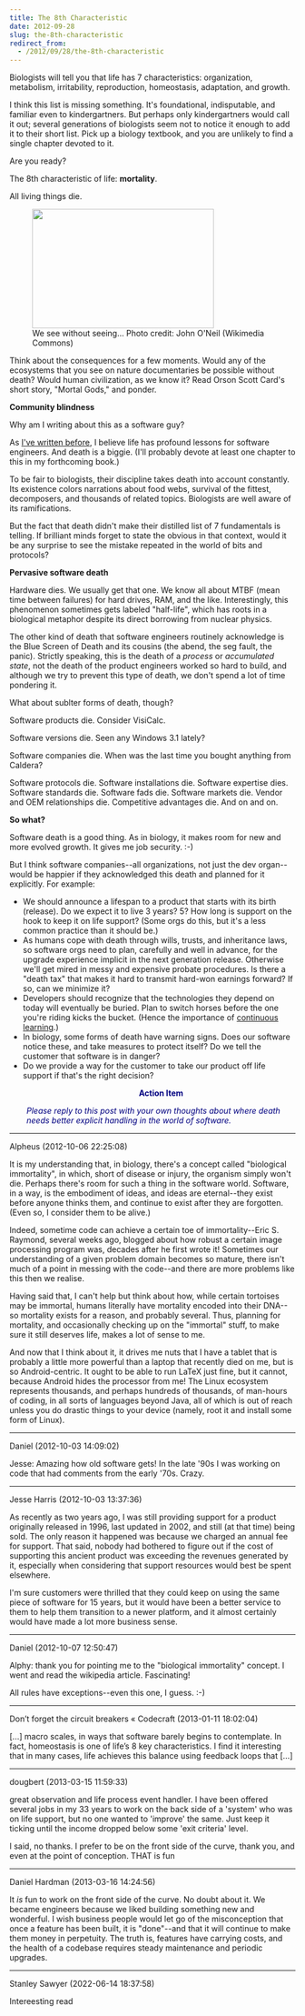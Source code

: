 ```yaml
---
title: The 8th Characteristic
date: 2012-09-28
slug: the-8th-characteristic
redirect_from:
  - /2012/09/28/the-8th-characteristic
---
```


Biologists will tell you that life has 7 characteristics: organization, metabolism, irritability, reproduction, homeostasis, adaptation, and growth.

I think this list is missing something. It's foundational, indisputable, and familiar even to kindergartners. But perhaps only kindergartners would call it out; several generations of biologists seem not to notice it enough to add it to their short list. Pick up a biology textbook, and you are unlikely to find a single chapter devoted to it.

Are you ready?

The 8th characteristic of life: <strong>mortality</strong>.

All living things die.

<figure><img title="a dead deer..." alt="" src="http://upload.wikimedia.org/wikipedia/commons/thumb/b/b6/Roadkill_on_Route_170_Okatie_Hwy_by_the_Chechessee_River%2C_SC%2C_USA%2C_jjron_09.04.2012.jpg/320px-Roadkill_on_Route_170_Okatie_Hwy_by_the_Chechessee_River%2C_SC%2C_USA%2C_jjron_09.04.2012.jpg" width="320" height="210" /><figcaption>We see without seeing... Photo credit: John O'Neil (Wikimedia Commons)</figcaption></figure>

Think about the consequences for a few moments. Would any of the ecosystems that you see on nature documentaries be possible without death? Would human civilization, as we know it? Read Orson Scott Card's short story, "Mortal Gods," and ponder.

<strong>Community blindness</strong>

Why am I writing about this as a software guy?

<!--more-->As <a title="How Software Is Like Biology" href="how-software-is-like-biology.md">I've written before</a>, I believe life has profound lessons for software engineers. And death is a biggie. (I'll probably devote at least one chapter to this in my forthcoming book.)

To be fair to biologists, their discipline takes death into account constantly. Its existence colors narrations about food webs, survival of the fittest, decomposers, and thousands of related topics. Biologists are well aware of its ramifications.

But the fact that death didn't make their distilled list of 7 fundamentals is telling. If brilliant minds forget to state the obvious in that context, would it be any surprise to see the mistake repeated in the world of bits and protocols?

<strong>Pervasive software death</strong>

Hardware dies. We usually get that one. We know all about MTBF (mean time between failures) for hard drives, RAM, and the like. Interestingly, this phenomenon sometimes gets labeled "half-life", which has roots in a biological metaphor despite its direct borrowing from nuclear physics.

The other kind of death that software engineers routinely acknowledge is the Blue Screen of Death and its cousins (the abend, the seg fault, the panic). Strictly speaking, this is the death of a <em>process</em> or <em>accumulated state</em>, not the death of the product engineers worked so hard to build, and although we try to prevent this type of death, we don't spend a lot of time pondering it.

What about sublter forms of death, though?

Software products die. Consider VisiCalc.

Software versions die. Seen any Windows 3.1 lately?

Software companies die. When was the last time you bought anything from Caldera?

Software protocols die. Software installations die. Software expertise dies. Software standards die. Software fads die. Software markets die. Vendor and OEM relationships die. Competitive advantages die. And on and on.

<strong>So what?</strong>

Software death is a good thing. As in biology, it makes room for new and more evolved growth. It gives me job security. :-)

But I think software companies--all organizations, not just the dev organ--would be happier if they acknowledged this death and planned for it explicitly. For example:
<ul>
	<li>We should announce a lifespan to a product that starts with its birth (release). Do we expect it to live 3 years? 5? How long is support on the hook to keep it on life support? (Some orgs do this, but it's a less common practice than it should be.)</li>
	<li>As humans cope with death through wills, trusts, and inheritance laws, so software orgs need to plan, carefully and well in advance, for the upgrade experience implicit in the next generation release. Otherwise we'll get mired in messy and expensive probate procedures. Is there a "death tax" that makes it hard to transmit hard-won earnings forward? If so, can we minimize it?</li>
	<li>Developers should recognize that the technologies they depend on today will eventually be buried. Plan to switch horses before the one you're riding kicks the bucket. (Hence the importance of <a title="Julie Jones: Learn voraciously." href="julie-jones-learn-voraciously.md">continuous learning</a>.)</li>
	<li>In biology, some forms of death have warning signs. Does our software notice these, and take measures to protect itself? Do we tell the customer that software is in danger?</li>
	<li>Do we provide a way for the customer to take our product off life support if that's the right decision?</li>
</ul>
<p style="padding-left:30px;text-align:center;"><strong><span style="color:#000080;">Action Item</span></strong></p>
<p style="padding-left:30px;"><em><span style="color:#000080;">Please reply to this post with your own thoughts about where death needs better explicit handling in the world of software.</span></em></p>

---

Alpheus (2012-10-06 22:25:08)

It is my understanding that, in biology, there's a concept called "biological immortality", in which, short of disease or injury, the organism simply won't die.  Perhaps there's room for such a thing in the software world.  Software, in a way, is the embodiment of ideas, and ideas are eternal--they exist before anyone thinks them, and continue to exist after they are forgotten.  (Even so, I consider them to be alive.)

Indeed, sometime code can achieve a certain toe of immortality--Eric S. Raymond, several weeks ago, blogged about how robust a certain image processing program was, decades after he first wrote it!  Sometimes our understanding of a given problem domain becomes so mature, there isn't much of a point in messing with the code--and there are more problems like this then we realise.

Having said that, I can't help but think about how, while certain tortoises may be immortal, humans literally have mortality encoded into their DNA--so mortality exists for a reason, and probably several.  Thus, planning for mortality, and occasionally checking up on the "immortal" stuff, to make sure it still deserves life, makes a lot of sense to me.

And now that I think about it, it drives me nuts that I have a tablet that is probably a little more powerful than a laptop that recently died on me, but is so Android-centric.  It ought to be able to run LaTeX just fine, but it cannot, because Android hides the processor from me!  The Linux ecosystem represents thousands, and perhaps hundreds of thousands, of man-hours of coding, in all sorts of languages beyond Java, all of which is out of reach unless you do drastic things to your device (namely, root it and install some form of Linux).

---

Daniel (2012-10-03 14:09:02)

Jesse: Amazing how old software gets! In the late '90s I was working on code that had comments from the early '70s. Crazy.

---

Jesse Harris (2012-10-03 13:37:36)

As recently as two years ago, I was still providing support for a product originally released in 1996, last updated in 2002, and still (at that time) being sold. The only reason it happened was because we charged an annual fee for support. That said, nobody had bothered to figure out if the cost of supporting this ancient product was exceeding the revenues generated by it, especially when considering that support resources would best be spent elsewhere.

I'm sure customers were thrilled that they could keep on using the same piece of software for 15 years, but it would have been a better service to them to help them transition to a newer platform, and it almost certainly would have made a lot more business sense.

---

Daniel (2012-10-07 12:50:47)

Alphy: thank you for pointing me to the "biological immortality" concept. I went and read the wikipedia article. Fascinating!

All rules have exceptions--even this one, I guess. :-)

---

Don&#8217;t forget the circuit breakers &laquo; Codecraft (2013-01-11 18:02:04)

[...] macro scales, in ways that software barely begins to contemplate. In fact, homeostasis is one of life’s 8 key characteristics. I find it interesting that in many cases, life achieves this balance using feedback loops that [...]



---

dougbert (2013-03-15 11:59:33)

great observation and life process event handler.
I have been offered several jobs in my 33 years to work on the back side of a 'system' who was on life support, but no one wanted to 'improve' the same. Just keep it ticking until the income dropped below some 'exit criteria' level.

I said, no thanks.  I prefer to be on the front side of the curve, thank you, and even at the point of conception. THAT is fun

---

Daniel Hardman (2013-03-16 14:24:56)

It *is* fun to work on the front side of the curve. No doubt about it. We became engineers because we liked building something new and wonderful. I wish business people would let go of the misconception that once a feature has been built, it is "done"--and that it will continue to make them money in perpetuity. The truth is, features have carrying costs, and the health of a codebase requires steady maintenance and periodic upgrades.









---

Stanley Sawyer (2022-06-14 18:37:58)

Intereesting read